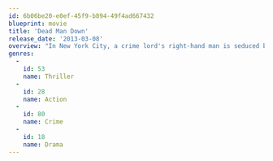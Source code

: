 ```yaml
---
id: 6b06be20-e0ef-45f9-b894-49f4ad667432
blueprint: movie
title: 'Dead Man Down'
release_date: '2013-03-08'
overview: "In New York City, a crime lord's right-hand man is seduced by a woman seeking retribution."
genres:
  -
    id: 53
    name: Thriller
  -
    id: 28
    name: Action
  -
    id: 80
    name: Crime
  -
    id: 18
    name: Drama
---
```

